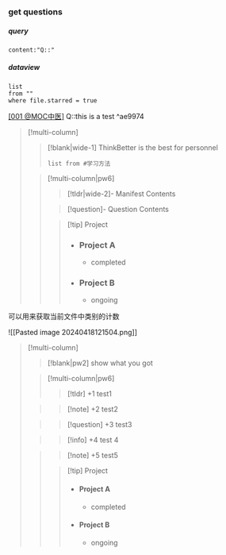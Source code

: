 ### get questions 
##### query
```query
content:"Q::" 
```

##### dataview 

```dataview
list 
from ""
where file.starred = true
```






[[001 @MOC中医]](obsidian)
Q::this is a test ^ae9974




> [!multi-column]
>
>> [!blank|wide-1]
>> ThinkBetter is the best for personnel 
>> 
>> ```dataview 
>> list from #学习方法
>> ```
>
> > [!multi-column|pw6]
> >
> > > [!tldr|wide-2]- Manifest
> > > Contents
> >
> > > [!question]- Question
> > > Contents
> >
> > > [!tip] Project
> > > - ### Project A
> > > 	- completed
> > > - ### Project B
> > > 	- ongoing
>


可以用来获取当前文件中类别的计数

![[Pasted image 20240418121504.png]]



>[!multi-column]
>
>>[!blank|pw2]
>>show what you got 
>
>>[!multi-column|pw6]
>>
>>>[!tldr] +1
>>>test1
>
>>>[!note] +2
>>>test2
>
>>>[!question] +3
>>>test3
>
>>>[!info] +4
>>>test 4
>
>>>[!note] +5
>>>test5
>>
>>
> > > [!tip] Project
> > > - #### Project A
> > > 	- completed
> > > - #### Project B
> > > 	- ongoing












